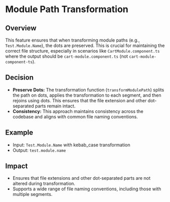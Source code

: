# Module Path Transformation

## Overview
This feature ensures that when transforming module paths (e.g., `Test.Module.Name`), the dots are preserved. This is crucial for maintaining the correct file structure, especially in scenarios like `CartModule.component.ts` where the output should be `cart-module.component.ts` (not `cart-module-component-ts`).

## Decision
- **Preserve Dots:** The transformation function (`transformModulePath`) splits the path on dots, applies the transformation to each segment, and then rejoins using dots. This ensures that the file extension and other dot-separated parts remain intact.
- **Consistency:** This approach maintains consistency across the codebase and aligns with common file naming conventions.

## Example
- Input: `Test.Module.Name` with kebab_case transformation
- Output: `test.module.name`

## Impact
- Ensures that file extensions and other dot-separated parts are not altered during transformation.
- Supports a wide range of file naming conventions, including those with multiple segments. 